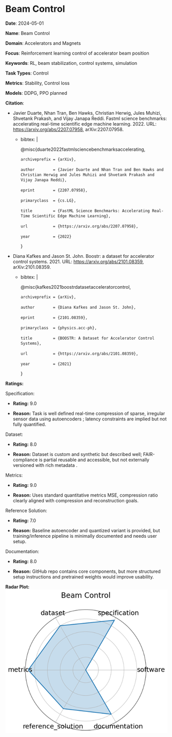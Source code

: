 # Beam Control


**Date**: 2024-05-01


**Name**: Beam Control


**Domain**: Accelerators and Magnets


**Focus**: Reinforcement learning control of accelerator beam position


**Keywords**: RL, beam stabilization, control systems, simulation


**Task Types**: Control


**Metrics**: Stability, Control loss


**Models**: DDPG, PPO  planned 


**Citation**:


- Javier Duarte, Nhan Tran, Ben Hawks, Christian Herwig, Jules Muhizi, Shvetank Prakash, and Vijay Janapa Reddi. Fastml science benchmarks: accelerating real-time scientific edge machine learning. 2022. URL: https://arxiv.org/abs/2207.07958, arXiv:2207.07958.

  - bibtex: |

      @misc{duarte2022fastmlsciencebenchmarksaccelerating,

        archiveprefix = {arXiv},

        author        = {Javier Duarte and Nhan Tran and Ben Hawks and Christian Herwig and Jules Muhizi and Shvetank Prakash and Vijay Janapa Reddi},

        eprint        = {2207.07958},

        primaryclass  = {cs.LG},

        title         = {FastML Science Benchmarks: Accelerating Real-Time Scientific Edge Machine Learning},

        url           = {https://arxiv.org/abs/2207.07958},

        year          = {2022}

      }

- Diana Kafkes and Jason St. John. Boostr: a dataset for accelerator control systems. 2021. URL: https://arxiv.org/abs/2101.08359, arXiv:2101.08359.

  - bibtex: |

      @misc{kafkes2021boostrdatasetacceleratorcontrol,

        archiveprefix = {arXiv},

        author        = {Diana Kafkes and Jason St. John},

        eprint        = {2101.08359},

        primaryclass  = {physics.acc-ph},

        title         = {BOOSTR: A Dataset for Accelerator Control Systems},

        url           = {https://arxiv.org/abs/2101.08359},

        year          = {2021}

      }



**Ratings:**


Specification:


  - **Rating:** 9.0


  - **Reason:** Task is well defined  real-time compression of sparse, irregular sensor data using autoencoders ; latency constraints are implied but not fully quantified.


Dataset:


  - **Rating:** 8.0


  - **Reason:** Dataset is custom and synthetic but described well; FAIR-compliance is partial  reusable and accessible, but not externally versioned with rich metadata .


Metrics:


  - **Rating:** 9.0


  - **Reason:** Uses standard quantitative metrics  MSE, compression ratio  clearly aligned with compression and reconstruction goals.


Reference Solution:


  - **Rating:** 7.0


  - **Reason:** Baseline  autoencoder and quantized variant  is provided, but training/inference pipeline is minimally documented and needs user setup.


Documentation:


  - **Rating:** 8.0


  - **Reason:** GitHub repo contains core components, but more structured setup instructions and pretrained weights would improve usability.


**Radar Plot:**
 ![Beam Control radar plot](../../tex/images/beam_control_radar.png)